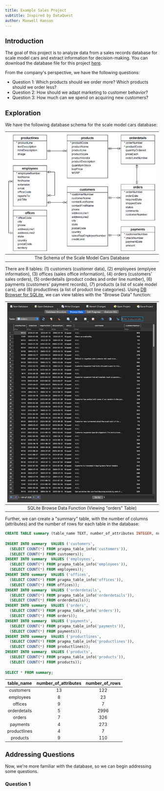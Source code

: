 ```yaml
---
title: Example Sales Project
subtitle: Inspired by DataQuest
author: Maxwell Hanson
---
```


## Introduction

The goal of this project is to analyze data from a sales records database for scale model cars and extract information for decision-making. You can download the database file for this project [here](https://dq-content.s3.amazonaws.com/600/stores.db). 

From the company's perspective, we have the following questions:
- Question 1: Which products should we order more? Which products should we order less?
- Question 2: How should we adapt marketing to customer behavior?
- Question 3: How much can we spend on acquiring new customers?

## Exploration

We have the following database schema for the scale model cars database:

| ![Scale Model Cars Database Schema](/assets/img/storesdb_schema.png) |
| :------------------------------------------------------------------: |
| The Schema of the Scale Model Cars Database                          |

There are 8 tables: (1) customers (customer data), (2) employees (emplyee information), (3) offices (sales office information), (4) orders (customers' sales orders), (5) orderdetails (product codes and order line number), (6) payments (customers' payment records), (7) products (a list of scale model cars), and (8) productlines (a list of product line categories). Using [DB Browser for SQLite](https://sqlitebrowser.org/dl/), we can view tables with the "Browse Data" function:

| ![SQLite Browse Data Function](/assets/img/sqlite-browse-data.png) |
| :----------------------------------------------------------------: |
| SQLite Browse Data Function (Viewing "orders" Table)               |

Further, we can create a "summary" table, with the number of columns (attributes) and the number of rows for each table in the database:

```SQL
CREATE TABLE summary (table_name TEXT, number_of_attributes INTEGER, number_of_rows INTEGER)

INSERT INTO summary  VALUES ('customers',
  (SELECT COUNT(*) FROM pragma_table_info('customers')),
  (SELECT COUNT(*) FROM customers));
INSERT INTO summary  VALUES ('employees',
  (SELECT COUNT(*) FROM pragma_table_info('employees')),
  (SELECT COUNT(*) FROM employees));
INSERT INTO summary  VALUES ('offices',
  (SELECT COUNT(*) FROM pragma_table_info('offices')),
  (SELECT COUNT(*) FROM offices));
INSERT INTO summary  VALUES ('orderdetails',
  (SELECT COUNT(*) FROM pragma_table_info('orderdetails')),
  (SELECT COUNT(*) FROM orderdetails));
INSERT INTO summary  VALUES ('orders',
  (SELECT COUNT(*) FROM pragma_table_info('orders')),
  (SELECT COUNT(*) FROM orders));
INSERT INTO summary  VALUES ('payments',
  (SELECT COUNT(*) FROM pragma_table_info('payments')),
  (SELECT COUNT(*) FROM payments));
INSERT INTO summary  VALUES ('productlines',
  (SELECT COUNT(*) FROM pragma_table_info('productlines')),
  (SELECT COUNT(*) FROM productlines));
INSERT INTO summary  VALUES ('products',
  (SELECT COUNT(*) FROM pragma_table_info('products')),
  (SELECT COUNT(*) FROM products));

SELECT * FROM summary;
```
| table_name       | number_of_attributes | number_of_rows  |
| :--------------: | :------------------: | :-------------: |
| customers        | 13                   | 122             |
| employees        | 8                    | 23              |
| offices          | 9                    | 7               |
| orderdetails     | 5                    | 2996            |
| orders           | 7                    | 326             |
| payments         | 4                    | 273             |
| productlines     | 4                    | 7               |
| products         | 9                    | 110             |

## Addressing Questions

Now, we're more familiar with the database, so we can begin addressing some questions.

### Question 1


